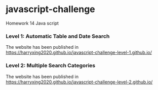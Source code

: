 # javascript-challenge
Homework 14 Java script


### Level 1: Automatic Table and Date Search
The website has been published in https://harryxing2020.github.io/javascript-challenge-level-1.github.io/

### Level 2: Multiple Search Categories 
The website has been published in https://harryxing2020.github.io/javascript-challenge-level-2.github.io/
